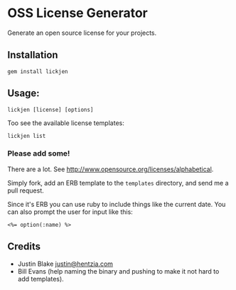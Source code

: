# OSS License Generator

Generate an open source license for your projects.

## Installation

    gem install lickjen

## Usage:

    lickjen [license] [options]

Too see the available license templates:

    lickjen list

### Please add some!

There are a lot. See <http://www.opensource.org/licenses/alphabetical>.

Simply fork, add an ERB template to the `templates` directory, and send me a
pull request.

Since it's ERB you can use ruby to include things like the current date. You
can also prompt the user for input like this:

    <%= option(:name) %>

## Credits

* Justin Blake <justin@hentzia.com>
* Bill Evans (help naming the binary and pushing to make it not hard to add
  templates).